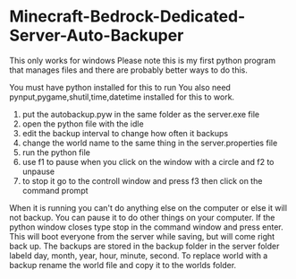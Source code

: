 # Minecraft-Bedrock-Dedicated-Server-Auto-Backuper
This only works for windows
Please note this is my first python program that manages files and there are probably better ways to do this.

You must have python installed for this to run
You also need pynput,pygame,shutil,time,datetime installed for this to work.

1. put the autobackup.pyw in the same folder as the server.exe file
2. open the python file with the idle 
3. edit the backup interval to change how often it backups 
4. change the world name to the same thing in the server.properties file
5. run the python file
6. use f1 to pause when you click on the window with a circle and f2 to unpause
7. to stop it go to the controll window and press f3 then click on the command prompt

When it is running you can't do anything else on the computer or else it will not backup.
You can pause it to do other things on your computer.
If the python window closes type stop in the command window and press enter.
This will boot everyone from the server while saving, but will come right back up.
The backups are stored in the backup folder in the server folder labeld day, month, year, hour, minute, second.
To replace world with a backup rename the world file and copy it to the worlds folder.
